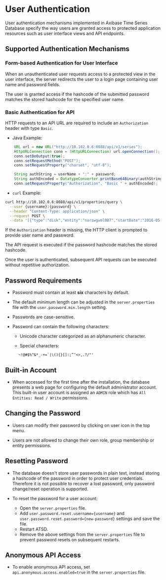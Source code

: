 # User Authentication

User authentication mechanisms implemented in Axibase Time Series Database specify the way users are granted access to protected application resources such as user interface views and API endpoints.

## Supported Authentication Mechanisms

### Form-based Authentication for User Interface

When an unauthenticated user requests access to a protected view in the user interface, the server redirects the user to a login page containing user name and password fields.

The user is granted access if the hashcode of the submitted password matches the stored hashcode for the specified user name.

### Basic Authentication for API

HTTP requests to an API URL are required to include an `Authorization` header with type `Basic`.

* Java Example:

```java
	URL url = new URL("http://10.102.0.6:8088/api/v1/series");
	HttpURLConnection conn = (HttpURLConnection) url.openConnection();
	conn.setDoOutput(true);
	conn.setRequestMethod("POST");
	conn.setRequestProperty("charset", "utf-8");

	String authString = userName + ":" + password;
	String authEncoded = DatatypeConverter.printBase64Binary(authString.getBytes());
	conn.setRequestProperty("Authorization", "Basic " + authEncoded);
```

* `curl` Example:

```bash
curl http://10.102.0.6:8088/api/v1/properties/query \
  --user {username}:{password} \
  --header "Content-Type: application/json" \
  --request POST \
  --data '[{"type":"disk","entity":"nurswgvml007","startDate":"2016-05-25T04:00:00Z","endDate":"now"}]'
```

If the `Authorization` header is missing, the HTTP client is prompted to provide user name and password. 

The API request is executed if the password hashcode matches the stored hashcode.

Once the user is authenticated, subsequent API requests can be executed without repetitive authorization.

## Password Requirements

* Password must contain at least **six** characters by default.

* The default minimum length can be adjusted in the `server.properties` file with the `user.password.min.length` setting.

* Passwords are case-sensitive.

* Password can contain the following characters:

    - Unicode character categorized as an alphanumeric character.
	
    - Special characters:

```
      ~!@#$%^&*_-+=`|\(){}[]:;”‘<>,.?/"'
```

## Built-in Account

-   When accessed for the first time after the installation, the database presents a web page for configuring the default administrator account. This built-in user account is assigned an `ADMIN` role which has `All Entities: Read / Write` permissions.

## Changing the Password

-   Users can modify their password by clicking on user icon in the top menu.

-   Users are not allowed to change their own role, group membership or entity permissions.
	
## Resetting Password

-   The database doesn't store user passwords in plain text, instead storing a hashcode of the password in order to protect user credentials. Therefore it is not possible to recover a lost password, only password change/reset operation is supported. 

-   To reset the password for a user account:

    - Open the `server.properties` file.
    - Add `user.password.reset.username={username}` and `user.password.reset.password={new-password}` settings and save the file.
	- Restart ATSD.
	- Remove the above settings from the `server.properties` file to prevent password resets on subsequent restarts.

## Anonymous API Access

-   To enable anonymous API access, set `api.anonymous.access.enabled=true` in the `server.properties` file.
